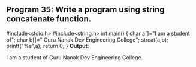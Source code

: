 ## Program 35: Write a program using string concatenate function. ##
#include<stdio.h>
#include<string.h>
int main()
{
    char a[]="I am a student of";
    char b[]=" Guru Nanak Dev Engineering College";
    strcat(a,b);
    printf("%s",a);
    return 0;
}
**Output**:

I am a student of Guru Nanak Dev Engineering College. 
